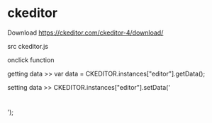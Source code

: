 # ckeditor
Download https://ckeditor.com/ckeditor-4/download/

src ckeditor.js

onclick function

getting data >> var data = CKEDITOR.instances["editor"].getData();

setting data >> CKEDITOR.instances["editor"].setData('<h1></h1>');
